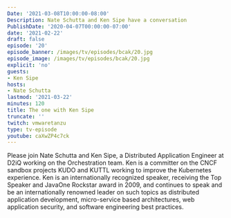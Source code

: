 ```yaml
---
Date: '2021-03-08T10:00:00-08:00'
Description: Nate Schutta and Ken Sipe have a conversation
PublishDate: '2020-04-07T00:00:00-07:00'
date: '2021-02-22'
draft: false
episode: '20'
episode_banner: /images/tv/episodes/bcak/20.jpg
episode_image: /images/tv/episodes/bcak/20.jpg
explicit: 'no'
guests:
- Ken Sipe
hosts:
- Nate Schutta
lastmod: '2021-03-22'
minutes: 120
title: The one with Ken Sipe
truncate: ''
twitch: vmwaretanzu
type: tv-episode
youtube: caXwZP4c7ck
---
```


Please join Nate Schutta and Ken Sipe, a Distributed Application Engineer at D2iQ working on the Orchestration team. Ken is a committer on the CNCF sandbox projects KUDO and KUTTL working to improve the Kubernetes experience. Ken is an internationally recognized speaker, receiving the Top Speaker and JavaOne Rockstar award in 2009, and continues to speak and be an internationally renowned leader on such topics as distributed application development, micro-service based architectures, web application security, and software engineering best practices.